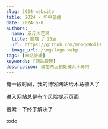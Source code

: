 ```yaml
---
slug: 2024-website
title: 2024 · 年中总结
date: 2024-6-8
authors:
  name: 三斤大芒果
  title: 前端 / 25届
  url: https://github.com/mongoRolls
  image_url: /img/logo.webp
tags: [网站管理]
keywords: [网站管理]
description: 谁在网上到处植入木马阿
---
```


有一段时间，我的博客网站给木马植入了

进入网站总是有个风险提示页面

搜索一下终于解决了

<!-- truncate -->

todo
